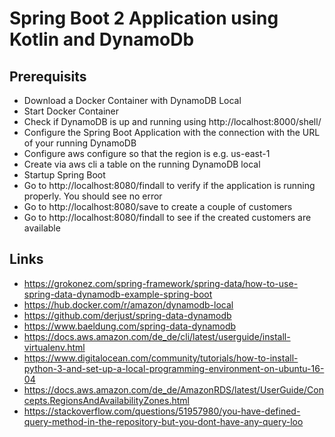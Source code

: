 # Spring Boot 2 Application using Kotlin and DynamoDb
## Prerequisits
* Download a Docker Container with DynamoDB Local
* Start Docker Container
* Check if DynamoDB is up and running using http://localhost:8000/shell/
* Configure the Spring Boot Application with the connection with the URL of your running DynamoDB
* Configure aws configure so that the region is e.g. us-east-1
* Create via aws cli a table on the running DynamoDB local
* Startup Spring Boot 
* Go to http://localhost:8080/findall to verify if the application is running properly. You should see no error
* Go to http://localhost:8080/save to create a couple of customers
* Go to http://localhost:8080/findall to see if the created customers are available

## Links
* https://grokonez.com/spring-framework/spring-data/how-to-use-spring-data-dynamodb-example-spring-boot
* https://hub.docker.com/r/amazon/dynamodb-local
* https://github.com/derjust/spring-data-dynamodb
* https://www.baeldung.com/spring-data-dynamodb
* https://docs.aws.amazon.com/de_de/cli/latest/userguide/install-virtualenv.html
* https://www.digitalocean.com/community/tutorials/how-to-install-python-3-and-set-up-a-local-programming-environment-on-ubuntu-16-04
* https://docs.aws.amazon.com/de_de/AmazonRDS/latest/UserGuide/Concepts.RegionsAndAvailabilityZones.html
* https://stackoverflow.com/questions/51957980/you-have-defined-query-method-in-the-repository-but-you-dont-have-any-query-loo